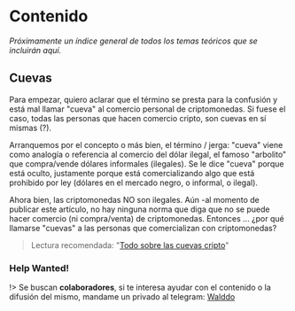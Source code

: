 # Contenido

_Próximamente un índice general de todos los temas teóricos que se incluirán aquí._

## Cuevas <!-- {docsify-ignore} -->

Para empezar, quiero aclarar que el término se presta para la confusión y está mal llamar "cueva" al comercio personal de criptomonedas. Si fuese el caso, todas las personas que hacen comercio cripto, son cuevas en sí mismas (?).

Arranquemos por el concepto o más bien, el término / jerga: "cueva" viene como analogía o referencia al comercio del dólar ilegal, el famoso "arbolito" que compra/vende dólares informales (ilegales). Se le dice "cueva" porque está oculto, justamente porque está comercializando algo que está prohibido por ley (dólares en el mercado negro, o informal, o ilegal).

Ahora bien, las criptomonedas NO son ilegales. Aún -al momento de publicar este artículo, no hay ninguna norma que diga que no se puede hacer comercio (ni compra/venta) de criptomonedas. Entonces ... ¿por qué llamarse "cuevas" a las personas que comercializan con criptomonedas? 

>Lectura recomendada: "[Todo sobre las cuevas cripto](https://www.locademiadigital.com/2021/11/cuevas-cripto.html)"

### Help Wanted! <!-- {docsify-ignore} -->

!> Se buscan **colaboradores**, si te interesa ayudar con el contenido o la difusión del mismo, mandame un privado al telegram: [Walddo](https://t.me/walddo)